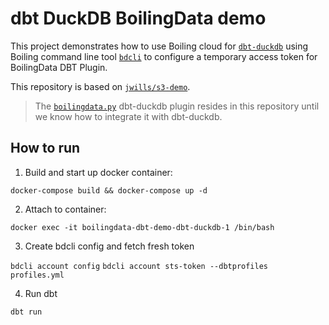 # dbt DuckDB BoilingData demo

This project demonstrates how to use Boiling cloud for [`dbt-duckdb`](https://github.com/duckdb/dbt-duckdb) using Boiling command line tool [`bdcli`](https://github.com/boilingdata/boilingdata-bdcli) to configure a temporary access token for BoilingData DBT Plugin.

This repository is based on [`jwills/s3-demo`](https://github.com/jwills/s3-demo).

> The [`boilingdata.py`](boilingdata.py) dbt-duckdb plugin resides in this repository until we know how to integrate it with dbt-duckdb.

## How to run

1. Build and start up docker container:

`docker-compose build && docker-compose up -d`

2. Attach to container:

`docker exec -it boilingdata-dbt-demo-dbt-duckdb-1 /bin/bash`

3. Create bdcli config and fetch fresh token

`bdcli account config`
`bdcli account sts-token --dbtprofiles profiles.yml`

4. Run dbt

`dbt run`
